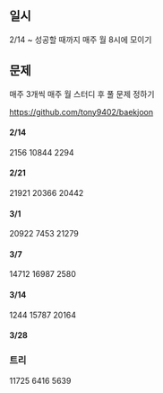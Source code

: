 ## 일시
2/14 ~ 성공할 때까지
매주 월 8시에 모이기

## 문제
매주 3개씩
매주 월 스터디 후 풀 문제 정하기

https://github.com/tony9402/baekjoon

#### 2/14
2156
10844
2294

#### 2/21
21921
20366
20442

#### 3/1
20922
7453
21279

#### 3/7
14712
16987
2580

#### 3/14
1244
15787
20164


#### 3/28
### 트리
11725
6416
5639
